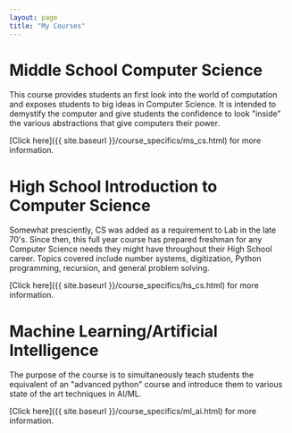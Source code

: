 ```yaml
---
layout: page
title: "My Courses"
---
```


# Middle School Computer Science

This course provides students an first look into the world of computation
and exposes students to big ideas in Computer Science. It is intended to demystify
the computer and give students the confidence to look "inside" the various
abstractions that give computers their power.

[Click here]({{ site.baseurl }}/course_specifics/ms_cs.html) for more information.

# High School Introduction to Computer Science

Somewhat presciently, CS was added as a requirement to Lab in the late 70's.
Since then, this full year course has prepared freshman for any Computer Science
needs they might have throughout their High School career. Topics covered
include number systems, digitization, Python programming, recursion, and
general problem solving.

[Click here]({{ site.baseurl }}/course_specifics/hs_cs.html) for more information.

# Machine Learning/Artificial Intelligence

The purpose of the course is to simultaneously teach students the equivalent of
an "advanced python" course and introduce them to various state of the art
techniques in AI/ML.

[Click here]({{ site.baseurl }}/course_specifics/ml_ai.html) for more information.

